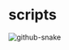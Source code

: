 # scripts

<picture>
  <source media="(prefers-color-scheme: dark)" srcset="https://raw.githubusercontent.com/Feyrr/scripts/main/snake-dark.svg" />
  <source media="(prefers-color-scheme: light)" srcset="https://raw.githubusercontent.com/Feyrr/scripts//main/snake.svg" />
  <img alt="github-snake" src="https://raw.githubusercontent.com/Feyrr/scripts/snake.svg" />
</picture>
